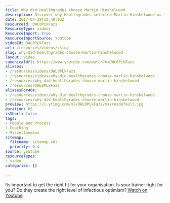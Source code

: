 ```yaml
---
title: Why did Healthgrades choose Martin Hinshelwood
description: Discover why Healthgrades selected Martin Hinshelwood as their trainer. Explore the importance of finding the perfect fit for your organisation!
date: 2017-07-28T12:40:03Z
ResourceId: DWL0PLkFazs
ResourceType: videos
ResourceImport: true
ResourceImportSource: Youtube
videoId: DWL0PLkFazs
url: /resources/videos/:slug
slug: why-did-healthgrades-choose-martin-hinshelwood
layout: video
canonicalUrl: https://www.youtube.com/watch?v=DWL0PLkFazs
aliases:
- /resources/videos/DWL0PLkFazs
- /resources/videos/why-did-healthgrades-choose-martin-hinshelwood
- /resources/why-did-healthgrades-choose-martin-hinshelwood
- /resources/DWL0PLkFazs
aliasesFor404:
- /resources/videos/why-did-healthgrades-choose-martin-hinshelwood
- /resources/why-did-healthgrades-choose-martin-hinshelwood
preview: https://i.ytimg.com/vi/DWL0PLkFazs/maxresdefault.jpg
duration: 85
isShort: false
tags:
- People and Process
- Coaching
- Miscellaneous
sitemap:
  filename: sitemap.xml
  priority: 0.4
source: youtube
resourceTypes:
- video
categories: []

---
```

 Its important to get the right fit for your organisation. Is your trainer right for you? Do they create the right level of infectious optimism? 
 [Watch on Youtube](https://www.youtube.com/watch?v=DWL0PLkFazs)

